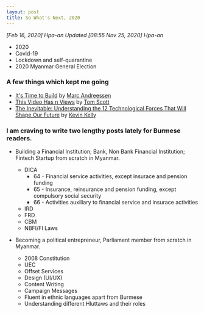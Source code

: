 ```yaml
---
layout: post
title: So What's Next, 2020
---
```


*[Feb 16, 2020] Hpa-an* 
*Updated [08:55 Nov 25, 2020] Hpa-an*

- 2020 
- Covid-19 
- Lockdown and self-quarantine 
- 2020 Myanmar General Election 

### A few things which kept me going  
- [It's Time to Build](https://a16z.com/2020/04/18/its-time-to-build/) by [Marc Andreessen](https://en.wikipedia.org/wiki/Marc_Andreessen)  
- [This Video Has n Views](https://www.youtube.com/watch?v=BxV14h0kFs0) by [Tom Scott](https://www.tomscott.com/)  
- [The Inevitable: Understanding the 12 Technological Forces That Will Shape Our Future](https://www.goodreads.com/book/show/27209431-the-inevitable) by [Kevin Kelly](https://www.youtube.com/user/Kevin2Kelly/) 

### I am craving to write two lengthy posts lately for Burmese readers. 
- Building a Financial Institution; Bank, Non Bank Financial Institution; Fintech Startup from scratch in Myanmar. 
  - DICA  
    - 64 - Financial service activities, except insurace and pension funding  
    - 65 -  Insurance, reinsurance and pension funding, except compulsory social security  
    - 66 - Activities auxiliary to financial service and insurace activities  
  - IRD  
  - FRD  
  - CBM  
  - NBFI/FI Laws  
  
- Becoming a political entrepreneur, Parliament member from scratch in Myanmar. 
  - 2008 Constitution  
  - UEC  
  - Offset Services  
  - Design (UI/UX)  
  - Content Writing  
  - Campaign Messages  
  - Fluent in ethnic languages apart from Burmese  
  - Understanding different Hluttaws and their roles  
